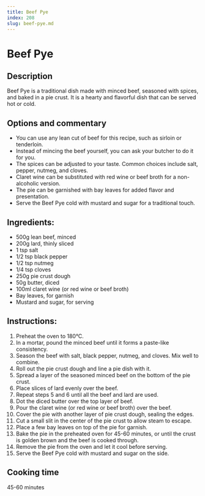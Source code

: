 ```yaml
---
title: Beef Pye
index: 208
slug: beef-pye.md
---
```


# Beef Pye

## Description
Beef Pye is a traditional dish made with minced beef, seasoned with spices, and baked in a pie crust. It is a hearty and flavorful dish that can be served hot or cold.

## Options and commentary
- You can use any lean cut of beef for this recipe, such as sirloin or tenderloin.
- Instead of mincing the beef yourself, you can ask your butcher to do it for you.
- The spices can be adjusted to your taste. Common choices include salt, pepper, nutmeg, and cloves.
- Claret wine can be substituted with red wine or beef broth for a non-alcoholic version.
- The pie can be garnished with bay leaves for added flavor and presentation.
- Serve the Beef Pye cold with mustard and sugar for a traditional touch.

## Ingredients:
- 500g lean beef, minced
- 200g lard, thinly sliced
- 1 tsp salt
- 1/2 tsp black pepper
- 1/2 tsp nutmeg
- 1/4 tsp cloves
- 250g pie crust dough
- 50g butter, diced
- 100ml claret wine (or red wine or beef broth)
- Bay leaves, for garnish
- Mustard and sugar, for serving

## Instructions:
1. Preheat the oven to 180°C.
2. In a mortar, pound the minced beef until it forms a paste-like consistency.
3. Season the beef with salt, black pepper, nutmeg, and cloves. Mix well to combine.
4. Roll out the pie crust dough and line a pie dish with it.
5. Spread a layer of the seasoned minced beef on the bottom of the pie crust.
6. Place slices of lard evenly over the beef.
7. Repeat steps 5 and 6 until all the beef and lard are used.
8. Dot the diced butter over the top layer of beef.
9. Pour the claret wine (or red wine or beef broth) over the beef.
10. Cover the pie with another layer of pie crust dough, sealing the edges.
11. Cut a small slit in the center of the pie crust to allow steam to escape.
12. Place a few bay leaves on top of the pie for garnish.
13. Bake the pie in the preheated oven for 45-60 minutes, or until the crust is golden brown and the beef is cooked through.
14. Remove the pie from the oven and let it cool before serving.
15. Serve the Beef Pye cold with mustard and sugar on the side.

## Cooking time
45-60 minutes